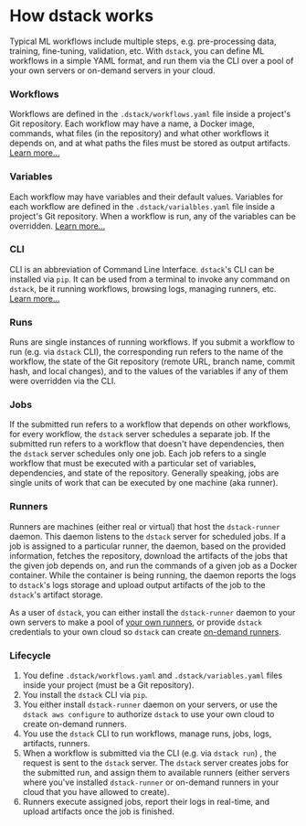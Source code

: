 # How dstack works

Typical ML workflows include multiple steps, e.g. pre-processing data, training, fine-tuning, validation, etc. 
With `dstack`, you can define ML workflows in a simple YAML format, and run them via the CLI over a pool of
your own servers or on-demand servers in your cloud. 

### Workflows

Workflows are defined in the `.dstack/workflows.yaml` file inside a project's Git repository. Each workflow may have 
a name, a Docker image, commands, what files (in the repository) and what other workflows it depends on, and
at what paths the files must be stored as output artifacts. 
[Learn more&hellip;](define-wokflows.md)

### Variables

Each workflow may have variables and their default values. Variables for each workflow are defined in the 
`.dstack/varialbles.yaml` file inside a project's Git repository. When a workflow is run, any of the variables 
can be overridden. [Learn more&hellip;](define-wokflows.md#variables)

### CLI

CLI is an abbreviation of Command Line Interface. `dstack`'s CLI can be installed via `pip`. 
It can be used from a terminal to invoke any command on `dstack`, be it running workflows, browsing logs, 
managing runners, etc. [Learn more&hellip;](run-workflows.md)

### Runs

Runs are single instances of running workflows. If you submit a workflow to run (e.g. via `dstack` CLI), the 
corresponding run refers to the name of the workflow, the state of the Git repository (remote URL, branch name,
commit hash, and local changes), and to the values of the variables if any of them were overridden via the CLI. 

### Jobs

If the submitted run refers to a workflow that depends on other workflows, for every workflow, the `dstack` server
schedules a separate job. If the submitted run refers to a workflow that doesn't have dependencies, then
the `dstack` server schedules only one job. Each job refers to a single workflow that must be executed with a particular 
set of variables, dependencies, and state of the repository. 
Generally speaking, jobs are single units of work that can be executed by one machine (aka runner).

### Runners

Runners are machines (either real or virtual) that host the `dstack-runner` daemon. This daemon listens to the
`dstack` server for scheduled jobs. If a job is assigned to a particular runner, the daemon, based on the provided
information, fetches the repository, download the artifacts of the jobs that the given job depends on, and run
the commands of a given job as a Docker container. While the container is being running, the daemon reports 
the logs to `dstack`'s logs storage and upload output artifacts of the job to the `dstack`'s artifact storage.

As a user of `dstack`, you can either install the `dstack-runner` daemon to your own servers to make a pool of 
[your own runners](self-hosted-runners.md),
or provide `dstack` credentials to your own cloud so `dstack` can create [on-demand runners](on-demand-runners.md).

### Lifecycle

1. You define `.dstack/workflows.yaml` and `.dstack/variables.yaml` files inside your project (must be a Git repository).
2. You install the `dstack` CLI via `pip`.
3. You either install `dstack-runner` daemon on your servers, or use the `dstack aws configure` to authorize
`dstack` to use your own cloud to create on-demand runners.
4. You use the `dstack` CLI to run workflows, manage runs, jobs, logs, artifacts, runners.
5. When a workflow is submitted via the CLI (e.g. via `dstack run`) , the request is sent to the `dstack` server. 
The `dstack` server creates jobs for the submitted run, and assign them to available runners (either servers where 
you've installed `dstack-runner` or on-demand runners in your cloud that you have allowed to create).
6. Runners execute assigned jobs, report their logs in real-time, and upload artifacts once the job is finished.

[//]: # (What can dstack used for)